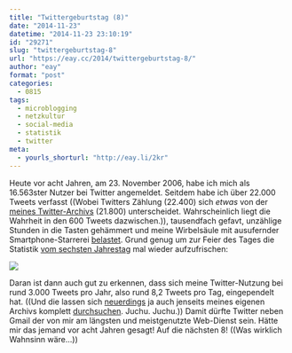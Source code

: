 ```yaml
---
title: "Twittergeburtstag (8)"
date: "2014-11-23"
datetime: "2014-11-23 23:10:19"
id: "29271"
slug: "twittergeburtstag-8"
url: "https://eay.cc/2014/twittergeburtstag-8/"
author: "eay"
format: "post"
categories:
  - 0815
tags:
  - microblogging
  - netzkultur
  - social-media
  - statistik
  - twitter
meta:
  - yourls_shorturl: "http://eay.li/2kr"
---
```


Heute vor acht Jahren, am 23. November 2006, habe ich mich als 16.563ster Nutzer bei Twitter angemeldet. Seitdem habe ich über 22.000 Tweets verfasst ((Wobei Twitters Zählung (22.400) sich _etwas_ von der [meines Twitter-Archivs](http://tweets.eay.cc/) (21.800) unterscheidet. Wahrscheinlich liegt die Wahrheit in den 600 Tweets dazwischen.)), tausendfach gefavt, unzählige Stunden in die Tasten gehämmert und meine Wirbelsäule mit ausufernder Smartphone-Starrerei [belastet](http://lifehacker.com/this-is-what-looking-down-at-your-cell-phone-does-to-yo-1660637854/). Grund genug um zur Feier des Tages die Statistik [vom sechsten Jahrestag](//eay.cc/2012/6-jahre-twitter/) mal wieder aufzufrischen:

![](https://eay.cc/uploads/2014/twitterstatistik2014.gif)

Daran ist dann auch gut zu erkennen, dass sich meine Twitter-Nutzung bei rund 3.000 Tweets pro Jahr, also rund 8,2 Tweets pro Tag, eingependelt hat. ((Und die lassen sich [neuerdings](https://blog.twitter.com/2014/building-a-complete-tweet-index) ja auch jenseits meines eigenen Archivs komplett [durchsuchen](https://twitter.com/search?q=blödsinn%20from%3Aeay%20since%3A2006-11-23%20until%3A2014-11-23). Juchu. Juchu.)) Damit dürfte Twitter neben Gmail der von mir am längsten und meistgenutzte Web-Dienst sein. Hätte mir das jemand vor acht Jahren gesagt! Auf die nächsten 8! ((Was wirklich Wahnsinn wäre...))
